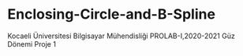 # Enclosing-Circle-and-B-Spline
Kocaeli Üniversitesi Bilgisayar Mühendisliği PROLAB-I,2020-2021 Güz Dönemi Proje 1
